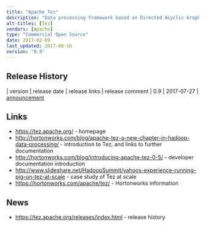 ```yaml
---
title: "Apache Tez"
description: "Data processing framework based on Directed Acyclic Graphs (DAGs), that runs natively on YARN and was designed to be a replacement for the use of MapReduce within Hadoop analytical tools (primarily Hive and Pig), and therefore offer better performance with similar scalability.  Targeted more at application developers rather than data engineers, includes a number of performance optimisations (including dynamic DAG re-configuration during execution and re-use of sessions and containers), and comes with a UI for viewing live and historic Tez job executions based on information in the YARN Application Timeline Server.  Created by Hortonworks and donated to the Apache Foundation in February 2013 before graduating in July 2014.  Still under active development, and now used by Cascading and Flink in addition to Hive and Pig."
alt-titles: [Tez]
vendors: [Apache]
type: "Commercial Open Source"
date: 2017-02-09
last_updated: 2017-08-16
version: "0.9"
---
```

## Release History

| version | release date | release links | release comment
| 0.9 | 2017-07-27 | [announcement]( https://tez.apache.org/releases/apache-tez-0-9-0.html)

## Links

* <https://tez.apache.org/> - homepage
* <http://hortonworks.com/blog/apache-tez-a-new-chapter-in-hadoop-data-processing/> - introduction to Tez, and links to further documentation
* <http://hortonworks.com/blog/introducing-apache-tez-0-5/> - developer documentation introduction
* <http://www.slideshare.net/HadoopSummit/yahoos-experience-running-pig-on-tez-at-scale> - case study of Tez at scale
* <https://hortonworks.com/apache/tez/> - Hortonworks information

## News

* <https://tez.apache.org/releases/index.html> - release history